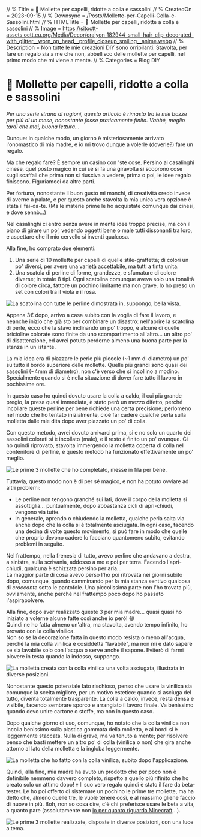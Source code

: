 <!-- < Autogenerated by ListedDownsync.js. Do not edit (unless also set "% Downsync = False") - it would be overwritten. > -->
// % Title = 📎 Mollette per capelli, ridotte a colla e sassolini
// % CreatedOn = 2023-09-15
// % Downsync = /Posts/Mollette-per-Capelli-Colla-e-Sassolini.html
// % HTMLTitle = <span class="twa twa-📎"><span>📎</span></span> Mollette per capelli, ridotte a colla e sassolini
// % Image = https://sitoctt-assets.octt.eu.org/Media/Decor/craiyon_182944_small_hair_clip_decorated_with_glitter__worn_on_head__profile_closeup_smiling__anime.webp
// % Description = Non tutte le mie creazioni DIY sono orripilanti. Stavolta, per fare un regalo sia a me che non, abbellisco delle mollette per capelli, nel primo modo che mi viene a mente.
// % Categories = Blog DIY

<h1><span class="twa twa-📎"><span>📎</span></span> Mollette per capelli, ridotte a colla e sassolini</h1>

<p><em>Per una serie strana di ragioni, questo articolo è rimasto tra le mie bozze per più di un mese, nonostante fosse praticamente finito. Vabbè, meglio tardi che mai, buona lettura...</em></p>

<p>Dunque: in qualche modo, un giorno è misteriosamente arrivato l'onomastico di mia madre, e io mi trovo dunque a volerle (doverle?) fare un regalo.</p>

<p>Ma che regalo fare? È sempre un casino con 'ste cose. Persino al casalinghi cinese, quel posto magico in cui se si fa una giravolta si scoprono cose sugli scaffali che prima non si riusciva a vedere, prima o poi, le idee regalo finiscono. Figuriamoci da altre parti.</p>

<p>Per fortuna, nonostante il buon gusto mi manchi, di creatività credo invece di averne a palate, e per questo anche stavolta la mia unica vera opzione è stata il fai-da-te. (Ma le materie prime le ho acquistate comunque dai cinesi, e dove sennò...)</p>

<p>Nel casalinghi ci entro senza avere in mente idee troppo precise, ma con il piano di girare un po', vedendo oggetti bene o male tutti dissonanti tra loro, e aspettare che il mio cervello si inventi qualcosa.</p>

<p>Alla fine, ho comprato due elementi:</p>

<ol>
<li>Una serie di 10 mollette per capelli di quelle stile-graffetta; di colori un po' diversi, per avere una varietà accettabile, ma tutti a tinta unita.</li>
<li>Una scatola di perline di forme, grandezze, e sfumature di colore diverse; in totale 8 tipi. Ogni scatolina comunque aveva solo una tonalità di colore circa, fattore un pochino limitante ma non grave. Io ho preso un set con colori tra il viola e il rosa.</li>
</ol>

<p><img src="[staticoso:CustomPath:Assets]/Media/Misc/Scatola-Perline-Viola-8.webp" alt="La scatolina con tutte le perline dimostrata in, suppongo, bella vista."></p>

<p>Appena 3€ dopo, arrivo a casa subito con la voglia di fare il lavoro, e neanche inizio che già sto per combinare un disastro: nell'aprire la scatolina di perle, ecco che la stavo inclinando un po' troppo, e alcune di quelle bricioline colorate sono finite da uno scompartimento all'altro... un altro po' di disattenzione, ed avrei potuto perderne almeno una buona parte per la stanza in un istante.</p>

<p>La mia idea era di piazzare le perle più piccole (~1 mm di diametro) un po' su tutto il bordo superiore delle mollette. Quelle più grandi sono quasi dei sassolini (~4mm di diametro), non c'è verso che si incollino a modino. Specialmente quando si è nella situazione di dover fare tutto il lavoro in pochissime ore.</p>

<p>In questo caso ho quindi dovuto usare la colla a caldo, il cui più grande pregio, la presa quasi immediata, è stato però un mezzo difetto, perché incollare queste perline per bene richiede una certa precisione; perlomeno nel modo che ho tentato inizialmente, cioè far cadere qualche perla sulla molletta dalle mie dita dopo aver piazzato un po' di colla.</p>

<p>Con questo metodo, avrei dovuto arrivarci prima, si e no solo un quarto dei sassolini colorati si è incollato (male), e il resto è finito un po' ovunque. Ci ho quindi riprovato, stavolta immergendo la molletta coperta di colla nel contenitore di perline, e questo metodo ha funzionato effettivamente un po' meglio.</p>

<p><img src="[staticoso:CustomPath:Assets]/Media/Mollette-Perline/1-Full.webp" alt="Le prime 3 mollette che ho completato, messe in fila per bene."></p>

<p>Tuttavia, questo modo non è di per sé magico, e non ha potuto ovviare ad altri problemi:</p>

<ul>
<li>Le perline non tengono granché sui lati, dove il corpo della molletta si assottiglia... puntualmente, dopo abbastanza cicli di apri-chiudi, vengono via tutte.</li>
<li>In generale, aprendo o chiudendo la molletta, qualche perla salta via anche dopo che la colla si è totalmente asciugata. In ogni caso, facendo una decina di volte questo movimento, si può fare in modo che quelle che proprio devono cadere lo facciano quantomeno subito, evitando problemi in seguito.</li>
</ul>

<p>Nel frattempo, nella frenesia di tutto, avevo perline che andavano a destra, a sinistra, sulla scrivania, addosso a me e poi per terra. Facendo l'apri-chiudi, qualcuna è schizzata persino per aria...<br>
La maggior parte di cosa avevo perso l'ho poi ritrovata nei giorni subito dopo, comunque, quando camminando per la mia stanza sentivo qualcosa di <em>croccante</em> sotto le pantofole. Una piccolissima parte non l'ho trovata più, ovviamente, anche perché nel frattempo poco dopo ho passato l'aspirapolvere.</p>

<p>Alla fine, dopo aver realizzato queste 3 per mia madre... quasi quasi ho iniziato a volerne alcune fatte così anche io però! 😅️ <br>
Quindi ne ho fatta almeno un'altra, ma stavolta, avendo tempo infinito, ho provato con la colla vinilica.<br>
Non so se la decorazione fatta in questo modo resista o meno all'acqua, perché la mia colla vinilica è cosiddetta "lavabile", ma non mi è dato sapere se sia lavabile solo con l'acqua o serve anche il sapone. Eviterò di farmi piovere in testa quando la indosso, suppongo.</p>

<p><img src="[staticoso:CustomPath:Assets]/Media/Mollette-Perline/2-Full.webp" alt="La molletta creata con la colla vinilica una volta asciugata, illustrata in diverse posizioni."></p>

<p>Nonostante questo potenziale lato rischioso, penso che usare la vinilica sia comunque la scelta migliore, per un motivo estetico: quando si asciuga del tutto, diventa totalmente trasparente. La colla a caldo, invece, resta densa e visibile, facendo sembrare sporco e arrangiato il lavoro finale. Va benissimo quando devo unire cartone o stoffe, ma non in questo caso.</p>

<p>Dopo qualche giorno di uso, comunque, ho notato che la colla vinilica non incolla benissimo sulla plastica gommata della molletta, e ai bordi si è leggermente staccata. Nulla di grave, ma va tenuto a mente; per risolvere penso che basti mettere un altro po' di colla (vinilica o non) che gira anche attorno al lato della molletta e la ingloba leggermente.</p>

<p><img src="[staticoso:CustomPath:Assets]/Media/Mollette-Perline/2-Wip.webp" alt="La molletta che ho fatto con la colla vinilica, subito dopo l'applicazione."></p>

<p>Quindi, alla fine, mia madre ha avuto un prodotto che per poco non è definibile nemmeno davvero completo, rispetto a quello più rifinito che ho creato solo un attimo dopo! 💀️ Il suo vero regalo quindi è stato il fare da beta-tester. Le ho poi offerto di sistemare un pochino le prime tre mollette, ma ha detto che, almeno quelle tre, le vuole tenere così, e al massimo gliene faccio di nuove in più. Boh, non so cosa dire, c'è chi preferisce usare le beta a vita, a quanto pare (assolutamente non <a href="https://spacecraft.altervista.org" rel="noopener nofollow" target="_blank">io per quanto riguarda Minecraft</a>...).</p>

<p><img src="[staticoso:CustomPath:Assets]/Media/Mollette-Perline/1-Scene.webp" alt="Le prime 3 mollette realizzate, disposte in diverse posizioni, con una luce a tema."></p>
